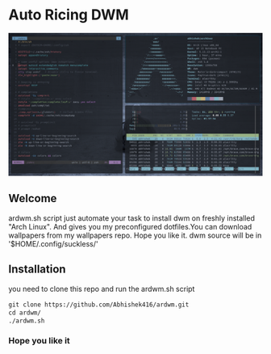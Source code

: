 # Auto Ricing DWM

![desktop image](/desktop.png)

## Welcome 
ardwm.sh script just automate your task to install dwm on freshly installed "Arch Linux". And 
gives you my preconfigured dotfiles.You can download wallpapers from my wallpapers repo. 
Hope you like it.
dwm source will be in '$HOME/.config/suckless/'

## Installation 
you need to clone this repo and run the ardwm.sh script
```
git clone https://github.com/Abhishek416/ardwm.git
cd ardwm/
./ardwm.sh
```

### Hope you like it 
